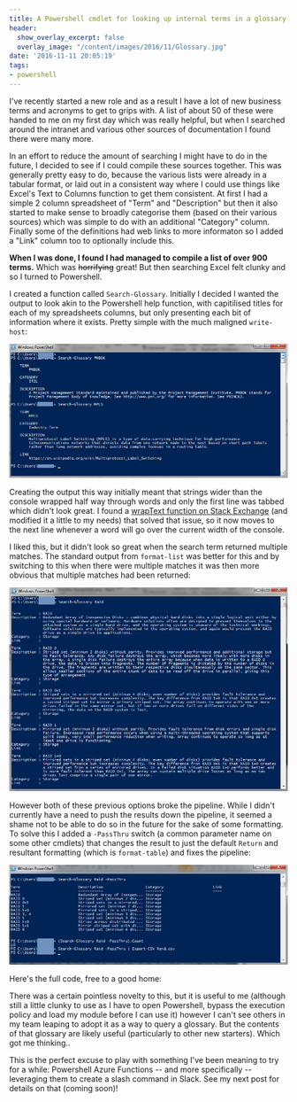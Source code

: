 ```yaml
---
title: A Powershell cmdlet for looking up internal terms in a glossary
header:
  show_overlay_excerpt: false
  overlay_image: "/content/images/2016/11/Glossary.jpg"
date: '2016-11-11 20:05:19'
tags:
- powershell
---
```

I've recently started a new role and as a result I have a lot of new business terms and acronyms to get to grips with. A list of about 50 of these were handed to me on my first day which was really helpful, but when I searched around the intranet and various other sources of documentation I found there were many more.

In an effort to reduce the amount of searching I might have to do in the future, I decided to see if I could compile these sources together. This was generally pretty easy to do, because the various lists were already in a tabular format, or laid out in a consistent way where I could use things like Excel's Text to Columns function to get them consistent. At first I had a simple 2 column spreadsheet of "Term" and "Description" but then it also started to make sense to broadly categorise them (based on their various sources) which was simple to do with an additional "Category" column. Finally some of the definitions had web links to more informaton so I added a "Link" column too to optionally include this.

**When I was done, I found I had managed to compile a list of over 900 terms.** Which was ~~horrifying~~ great! But then searching Excel felt clunky and so I turned to Powershell.

I created a function called `Search-Glossary`. Initially I decided I wanted the output to look akin to the Powershell help function, with capitilised titles for each of my spreadsheets columns, but only presenting each bit of information where it exists. Pretty simple with the much maligned `write-host`:

![](/content/images/2016/11/Glossary-Powershell1-2.png)

Creating the output this way initially meant that strings wider than the console wrapped half way through words and only the first line was tabbed which didn't look great. I found a [wrapText function on Stack Exchange](http://stackoverflow.com/questions/1059663/is-there-a-way-to-wordwrap-results-of-a-powershell-cmdlet) (and modified it a little to my needs) that solved that issue, so it now moves to the next line whenever a word will go over the current width of the console.

I liked this, but it didn't look so great when the search term returned multiple matches. The standard output from `format-list` was better for this and by switching to this when there were multiple matches it was then more obvious that multiple matches had been returned:

![](/content/images/2016/11/Glossary-Powershell2-1.png)

However both of these previous options broke the pipeline. While I didn't currently have a need to push the results down the pipeline, it seemed a shame not to be able to do so in the future for the sake of some formatting. To solve this I added a `-PassThru` switch (a common parameter name on some other cmdlets) that changes the result to just the default `Return` and resultant formatting (which is `format-table`) and fixes the pipeline:

![](/content/images/2016/11/Glossary-Powershell3-1.png)

Here's the full code, free to a good home:

<script src="https://gist.github.com/markwragg/0e59148c8a6e7ac1fa0c669a63584474.js"></script>

There was a certain pointless novelty to this, but it is useful to me (although still a little clunky to use as I have to open Powershell, bypass the execution policy and load my module before I can use it) however I can't see others in my team leaping to adopt it as a way to query a glossary. But the contents of that glossary are likely useful (particularly to other new starters). Which got me thinking..

This is the perfect excuse to play with something I've been meaning to try for a while: Powershell Azure Functions -- and more specifically -- leveraging them to create a slash command in Slack. See my next post for details on that (coming soon)!
